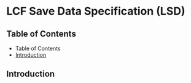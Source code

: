 # LCF Save Data Specification (LSD)
## Table of Contents
* Table of Contents
* [Introduction](#introduction)

## Introduction

